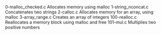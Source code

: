 0-malloc_checked.c Allocates memory using malloc 1-string_nconcat.c Concatenates two strings 2-calloc.c Allocates memory for an array, using malloc 3-array_range.c Creates an array of integers 100-realloc.c Reallocates a memory block using malloc and free 101-mul.c Multiplies two positive numbers
